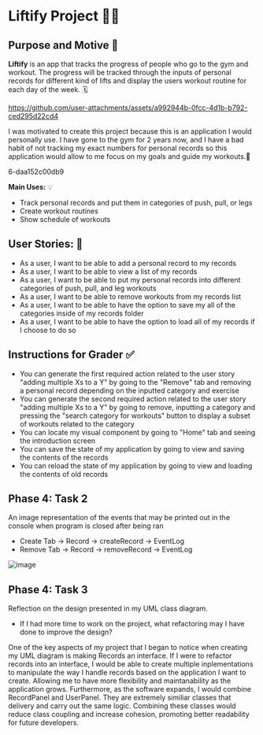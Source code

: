 # Liftify  Project 🏋️‍♂️

## Purpose and Motive 💪

**Liftify** is an app that tracks the progress of people who go to the gym and workout. The progress will be tracked through the inputs of personal records for different kind of lifts and display the users workout routine for each day of the week. 🗓️

https://github.com/user-attachments/assets/a992944b-0fcc-4d1b-b792-ced295d22cd4

I was motivated to create this project because this is an application I would personally use. I have gone to the gym for 2 years now, and I have a bad habit of not tracking my exact numbers for personal records so this application would allow to me focus on my goals and guide my workouts.🔩




6-daa152c00db9




**Main Uses:** 💡

- Track personal records and put them in categories of push, pull, or legs
- Create workout routines
- Show schedule of workouts

## User Stories: 📝

- As a user, I want to be able to add a personal record to my records
- As a user, I want to be able to view a list of my records
- As a user, I want to be able to put my personal records into different categories of push, pull, and leg workouts
- As a user, I want to be able to remove workouts from my records list
- As a user, I want to be able to have the option to save my all of the categories inside of my records folder
- As a user, I want to be able to have the option to load all of my records if I choose to do so

## Instructions for Grader ✅

- You can generate the first required action related to the user story "adding multiple Xs to a Y" by going to the "Remove" tab and removing a personal record         depending on the inputted category and exercise
- You can generate the second required action related to the user story "adding multiple Xs to a Y" by going to remove, inputting a category and pressing the "search   category for workouts" button to display a subset of workouts related to the category
- You can locate my visual component by going to "Home" tab and seeing the introduction screen
- You can save the state of my application by going to view and saving the contents of the records
- You can reload the state of my application by going to view and loading the contents of old records

## Phase 4: Task 2
An image representation of the events that may be printed out in the console when program is closed after being ran
- Create Tab -> Record -> createRecord -> EventLog
- Remove Tab -> Record -> removeRecord -> EventLog

![image](https://media.github.students.cs.ubc.ca/user/25805/files/041802c1-0493-4206-aaac-4803bc7056dc)

## Phase 4: Task 3
Reflection on the design presented in my UML class diagram.  
- If I had more time to work on the project, what refactoring may I have done to improve the design?

One of the key aspects of my project that I began to notice when creating my UML diagram is making Records an interface. If I were to refactor records into an interface, I would be able to create multiple inplementations to manipulate the way I handle records based on the application I want to create. Allowing me to have more flexibility and maintanability as the application grows. Furthermore, as the software expands, I would combine RecordPanel and UserPanel. They are extremely similiar classes that delivery and carry out the same logic. Combining these classes would reduce class coupling and increase cohesion, promoting better readability for future developers.
